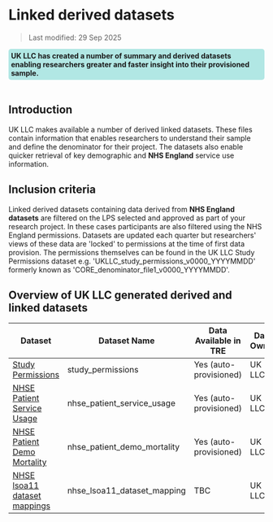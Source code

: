 # Linked derived datasets
>Last modified: 29 Sep 2025
<div style="background-color: rgba(0, 178, 169, 0.3); padding: 5px; border-radius: 5px;"><strong>UK LLC has created a number of summary and derived datasets enabling researchers greater and faster insight into their provisioned sample.</strong></div>  
<br>

## Introduction 
UK LLC makes available a number of derived linked datasets. These files contain information that enables researchers to understand their sample and define the denominator for their project. The datasets also enable quicker retrieval of key demographic and **NHS England** service use information. 

## Inclusion criteria
Linked derived datasets containing data derived from **NHS England datasets** are filtered on the LPS selected and approved as part of your research project. In these cases participants are also filtered using the NHS England permissions. Datasets are updated each quarter but researchers' views of these data are 'locked' to permissions at the time of first data provision. The permissions themselves can be found in the UK LLC Study Permissions dataset e.g. 'UKLLC_study_permissions_v0000_YYYYMMDD' formerly known as 'CORE_denominator_file1_v0000_YYYYMMDD'. 

## Overview of UK LLC generated derived and linked datasets

 Dataset | Dataset Name | Data Available in TRE | Data Owner |
|---|---|---|---|
| [Study Permissions](./study_permissions.md) |study_permissions| Yes (auto-provisioned) |UK LLC|
| [NHSE Patient Service Usage](./nhse_patient_service_usage.md) |nhse_patient_service_usage| Yes (auto-provisioned) |UK LLC|
| [NHSE Patient Demo Mortality](./nhse_patient_demo_mortality.md) |nhse_patient_demo_mortality| Yes (auto-provisioned) |UK LLC|
| [NHSE lsoa11 dataset mappings](../Linked_derived/nhse_lsoa11_dataset_mapping.md) | nhse_lsoa11_dataset_mapping | TBC | UK LLC |